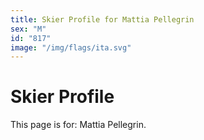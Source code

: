 ```yaml
---
title: Skier Profile for Mattia Pellegrin
sex: "M"
id: "817"
image: "/img/flags/ita.svg" 
---
```


# Skier Profile

This page is for: Mattia Pellegrin.
    